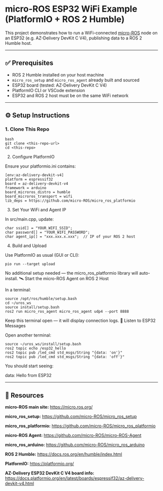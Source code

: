 # micro-ROS ESP32 WiFi Example (PlatformIO + ROS 2 Humble)

This project demonstrates how to run a WiFi-connected [micro-ROS](https://micro.ros.org/) node on an ESP32 (e.g. AZ-Delivery DevKit C V4), publishing data to a ROS 2 Humble host.

---

## ✅ Prerequisites

- ROS 2 Humble installed on your host machine
- `micro_ros_setup` and `micro_ros_agent` already built and sourced
- ESP32 board (tested: AZ-Delivery DevKit C V4)
- PlatformIO CLI or VSCode extension
- ESP32 and ROS 2 host must be on the same WiFi network

---

## ⚙️ Setup Instructions

### 1. Clone This Repo
```
bash
git clone <this-repo-url>
cd <this-repo>
```

2. Configure PlatformIO

Ensure your platformio.ini contains:
```
[env:az-delivery-devkit-v4]
platform = espressif32
board = az-delivery-devkit-v4
framework = arduino
board_microros_distro = humble
board_microros_transport = wifi
lib_deps = https://github.com/micro-ROS/micro_ros_platformio
```

3. Set Your WiFi and Agent IP

In src/main.cpp, update:
```
char ssid[] = "YOUR_WIFI_SSID";
char password[] = "YOUR_WIFI_PASSWORD";
char agent_ip[] = "xxx.xxx.x.xxx";  // IP of your ROS 2 host
```

4. Build and Upload

Use PlatformIO as usual (GUI or CLI):
```
pio run --target upload
```

No additional setup needed — the micro_ros_platformio library will auto-install.
🛰️ Start the micro-ROS Agent on ROS 2 Host

In a terminal:
```
source /opt/ros/humble/setup.bash
cd ~/uros_ws
source install/setup.bash
ros2 run micro_ros_agent micro_ros_agent udp4 --port 8888
```
Keep this terminal open — it will display connection logs.
📡 Listen to ESP32 Messages

Open another terminal:
```
source ~/uros_ws/install/setup.bash
ros2 topic echo /esp32_hello
ros2 topic pub /led_cmd std_msgs/String "{data: 'on'}"
ros2 topic pub /led_cmd std_msgs/String "{data: 'off'}"
```
You should start seeing:

data: Hello from ESP32

---

## 🔗 Resources

**micro-ROS main site:** https://micro.ros.org/
    
**micro_ros_setup:** https://github.com/micro-ROS/micro_ros_setup
    
**micro_ros_platformio:** https://github.com/micro-ROS/micro_ros_platformio
    
**micro-ROS Agent:** https://github.com/micro-ROS/micro-ROS-Agent
    
**micro_ros_arduino:** https://github.com/micro-ROS/micro_ros_arduino
    
**ROS 2 Humble:** https://docs.ros.org/en/humble/index.html
    
**PlatformIO:** https://platformio.org/
    
**AZ-Delivery ESP32 DevKit C V4 board info:** https://docs.platformio.org/en/latest/boards/espressif32/az-delivery-devkit-v4.html

